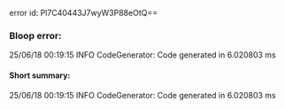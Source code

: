 error id: Pl7C40443J7wyW3P88eOtQ==
### Bloop error:

25/06/18 00:19:15 INFO CodeGenerator: Code generated in 6.020803 ms
#### Short summary: 

25/06/18 00:19:15 INFO CodeGenerator: Code generated in 6.020803 ms